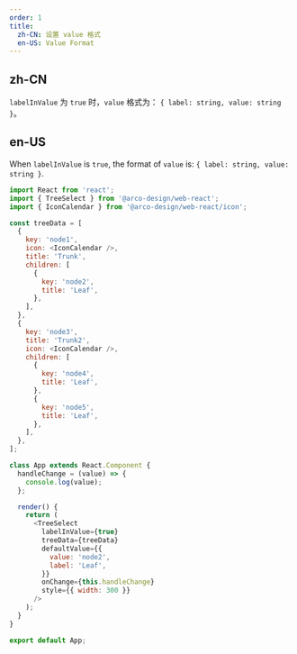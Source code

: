 ```yaml
---
order: 1
title:
  zh-CN: 设置 value 格式
  en-US: Value Format
---
```


## zh-CN

`labelInValue` 为 `true` 时，`value` 格式为： `{ label: string, value: string }`。

## en-US

When `labelInValue` is `true`, the format of `value` is: `{ label: string, value: string }`.

```js
import React from 'react';
import { TreeSelect } from '@arco-design/web-react';
import { IconCalendar } from '@arco-design/web-react/icon';

const treeData = [
  {
    key: 'node1',
    icon: <IconCalendar />,
    title: 'Trunk',
    children: [
      {
        key: 'node2',
        title: 'Leaf',
      },
    ],
  },
  {
    key: 'node3',
    title: 'Trunk2',
    icon: <IconCalendar />,
    children: [
      {
        key: 'node4',
        title: 'Leaf',
      },
      {
        key: 'node5',
        title: 'Leaf',
      },
    ],
  },
];

class App extends React.Component {
  handleChange = (value) => {
    console.log(value);
  };

  render() {
    return (
      <TreeSelect
        labelInValue={true}
        treeData={treeData}
        defaultValue={{
          value: 'node2',
          label: 'Leaf',
        }}
        onChange={this.handleChange}
        style={{ width: 300 }}
      />
    );
  }
}

export default App;
```
